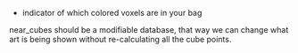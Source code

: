 * indicator of which colored voxels are in your bag

near_cubes should be a modifiable database, that way we can change what art is being shown without re-calculating all the cube points.